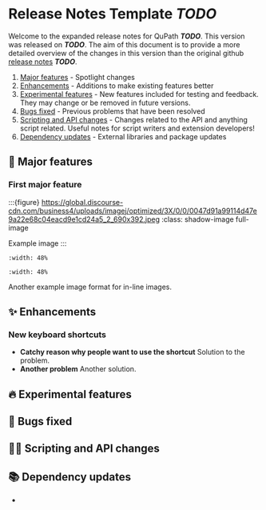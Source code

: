 # Release Notes Template ***TODO***

Welcome to the expanded release notes for QuPath ***TODO***.
This version was released on ***TODO***.
The aim of this document is to provide a more detailed overview of the changes in this version than the original github [release notes](https://github.com/qupath/qupath/blob/main/CHANGELOG.md) ***TODO***.

1. [Major features](#major-features) - Spotlight changes
2. [Enhancements](#enhancements) - Additions to make existing features better
3. [Experimental features](#experimental-features) -  New features included for testing and feedback. They may change or be removed in future versions.
4. [Bugs fixed](#bugs-fixed) - Previous problems that have been resolved
5. [Scripting and API changes](#scripting-and-api-changes) - Changes related to the API and anything script related. Useful notes for script writers and extension developers!
6. [Dependency updates](#dependency-updates) - External libraries and package updates

## 🚀 Major features

### First major feature

:::{figure} https://global.discourse-cdn.com/business4/uploads/imagej/optimized/3X/0/0/0047d91a99114d47e9a22e68c04eacd9e1cd24a5_2_690x392.jpeg
:class: shadow-image full-image

Example image
:::

```{image} https://github.com/user-attachments/assets/84b18c6c-260e-47d7-acf2-9ee97d9c3c76
:width: 48%
```

```{image} https://github.com/user-attachments/assets/ecd1d6a7-9b49-4a93-b635-2298d43abf09
:width: 48%
```
Another example image format for in-line images.

## ✨ Enhancements

### New keyboard shortcuts

* **Catchy reason why people want to use the shortcut** Solution to the problem.
* **Another problem** Another solution.

## 🔥 Experimental features

## 🐛 Bugs fixed

## 👩‍💻 Scripting and API changes

## 📚 Dependency updates

* 